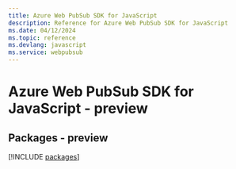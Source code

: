 ```yaml
---
title: Azure Web PubSub SDK for JavaScript
description: Reference for Azure Web PubSub SDK for JavaScript
ms.date: 04/12/2024
ms.topic: reference
ms.devlang: javascript
ms.service: webpubsub
---
```

# Azure Web PubSub SDK for JavaScript - preview
## Packages - preview
[!INCLUDE [packages](web-pubsub-index.md)]
